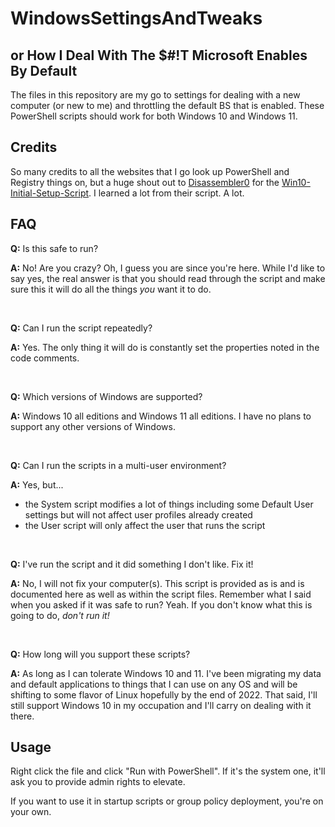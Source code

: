 # WindowsSettingsAndTweaks
## or How I Deal With The $#!T Microsoft Enables By Default

The files in this repository are my go to settings for dealing with a new computer (or new to me) and throttling the default BS that is enabled. These PowerShell scripts should work for both Windows 10 and Windows 11.

## Credits

So many credits to all the websites that I go look up PowerShell and Registry things on, but a huge shout out to [Disassembler0](https://github.com/Disassembler0) for the [Win10-Initial-Setup-Script](https://github.com/Disassembler0/Win10-Initial-Setup-Script). I learned a lot from their script. A lot.

## FAQ

**Q:** Is this safe to run?

**A:** No! Are you crazy? Oh, I guess you are since you're here. While I'd like to say yes, the real answer is that you should read through the script and make sure this it will do all the things *you* want it to do.

&nbsp;

**Q:** Can I run the script repeatedly?

**A:** Yes. The only thing it will do is constantly set the properties noted in the code comments.

&nbsp;

**Q:** Which versions of Windows are supported?

**A:** Windows 10 all editions and Windows 11 all editions. I have no plans to support any other versions of Windows.

&nbsp;

**Q:** Can I run the scripts in a multi-user environment?

**A:** Yes, but...
- the System script modifies a lot of things including some Default User settings but will not affect user profiles already created
- the User script will only affect the user that runs the script

&nbsp;

**Q:** I've run the script and it did something I don't like. Fix it!

**A:** No, I will not fix your computer(s). This script is provided as is and is documented here as well as within the script files. Remember what I said when you asked if it was safe to run? Yeah. If you don't know what this is going to do, *don't run it!*

&nbsp;

**Q:** How long will you support these scripts?

**A:** As long as I can tolerate Windows 10 and 11. I've been migrating my data and default applications to things that I can use on any OS and will be shifting to some flavor of Linux hopefully by the end of 2022. That said, I'll still support Windows 10 in my occupation and I'll carry on dealing with it there.

## Usage

Right click the file and click "Run with PowerShell". If it's the system one, it'll ask you to provide admin rights to elevate.

If you want to use it in startup scripts or group policy deployment, you're on your own.

